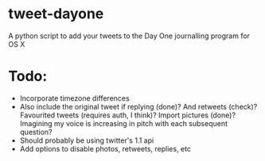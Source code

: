 tweet-dayone
============

A python script to add your tweets to the Day One journalling program for OS X


# Todo:
  * Incorporate timezone differences
  * Also include the original tweet if replying (done)? And retweets (check)? Favourited tweets (requires auth, I think)? Import pictures (done)? Imagining my voice is increasing in pitch with each subsequent question?
  * Should probably be using twitter's 1.1 api
  * Add options to disable photos, retweets, replies, etc